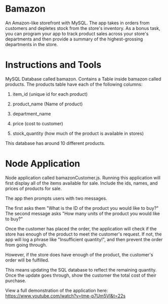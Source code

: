 # Bamazon
An Amazon-like storefront with MySQL. The app takes in orders from customers and depletes stock from the store's inventory. As a bonus task, you can program your app to track product sales across your store's departments and then provide a summary of the highest-grossing departments in the store.

# Instructions and Tools
MySQL Database called bamazon.
Contains a Table inside bamazon called products.
The products table have each of the following columns:

1. item_id (unique id for each product)

2. product_name (Name of product)

3. department_name

4. price (cost to customer)

5. stock_quantity (how much of the product is available in stores)

This database has around 10 different products.

# Node Application 
Node application called bamazonCustomer.js. Running this application will first display all of the items available for sale. Include the ids, names, and prices of products for sale.

The app then prompts users with two messages.

The first asks them "What is the ID of the product you would like to buy?"
The second message asks "How many units of the product you would like to buy?"

Once the customer has placed the order, the application will check if the store has enough of the product to meet the customer's request.
If not, the app will log a phrase like "Insufficient quantity!", and then prevent the order from going through.

However, if the store does have enough of the product, the customer's order will be fulfilled.

This means updating the SQL database to reflect the remaining quantity.
Once the update goes through, show the customer the total cost of their purchase.

View a full demonstration of the application here: 
https://www.youtube.com/watch?v=tme-p7Um5VI&t=22s
